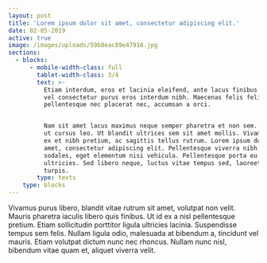 ```yaml
---
layout: post
title: 'Lorem ipsum dolor sit amet, consectetur adipiscing elit.'
date: 02-05-2019
active: true
image: /images/uploads/59b8eac89e47916.jpg
sections:
  - blocks:
      - mobile-width-class: full
        tablet-width-class: 3/4
        text: >-
          Etiam interdum, eros et lacinia eleifend, ante lacus finibus dolor,
          vel consectetur purus eros interdum nibh. Maecenas felis felis,
          pellentesque nec placerat nec, accumsan a orci.


          Nam sit amet lacus maximus neque semper pharetra et non sem. Integer
          ut cursus leo. Ut blandit ultrices sem sit amet mollis. Vivamus porta
          ex et nibh pretium, ac sagittis tellus rutrum. Lorem ipsum dolor sit
          amet, consectetur adipiscing elit. Pellentesque viverra nibh ut erat
          sodales, eget elementum nisi vehicula. Pellentesque porta eu augue eu
          ultricies. Sed libero neque, luctus vitae tempus sed, laoreet et
          turpis.
        type: texts
    type: blocks
---
```

Vivamus purus libero, blandit vitae rutrum sit amet, volutpat non velit. Mauris pharetra iaculis libero quis finibus. Ut id ex a nisl pellentesque pretium. Etiam sollicitudin porttitor ligula ultricies lacinia. Suspendisse tempus sem felis. Nullam ligula odio, malesuada at bibendum a, tincidunt vel mauris. Etiam volutpat dictum nunc nec rhoncus. Nullam nunc nisl, bibendum vitae quam et, aliquet viverra velit.
